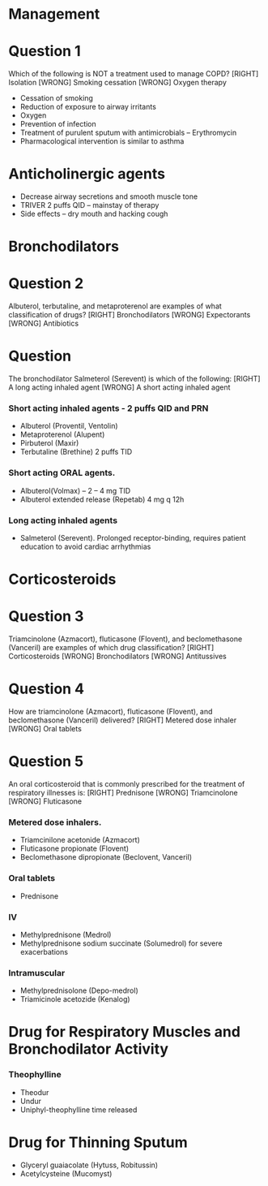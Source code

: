 # Management

# Question 1
Which of the following is NOT a treatment used to manage COPD?
[RIGHT] Isolation
[WRONG] Smoking cessation
[WRONG] Oxygen therapy

* Cessation of smoking
* Reduction of exposure to airway irritants
* Oxygen
* Prevention of infection
* Treatment of purulent sputum with antimicrobials – Erythromycin
* Pharmacological intervention is similar to asthma

# Anticholinergic agents 
* Decrease airway secretions and smooth muscle tone
* TRIVER 2 puffs QID – mainstay of therapy
* Side effects – dry mouth and hacking cough

# Bronchodilators

# Question 2
Albuterol, terbutaline, and metaproterenol are examples of what classification of drugs?
[RIGHT] Bronchodilators
[WRONG] Expectorants
[WRONG] Antibiotics

# Question
The bronchodilator Salmeterol (Serevent) is which of the following:
[RIGHT] A long acting inhaled agent
[WRONG] A short acting inhaled agent

### Short acting inhaled agents - 2 puffs QID and PRN
* Albuterol (Proventil, Ventolin)
* Metaproterenol (Alupent)
* Pirbuterol (Maxir)
* Terbutaline (Brethine) 2 puffs TID

### Short acting ORAL agents. 
* Albuterol(Volmax) – 2 – 4 mg TID
* Albuterol extended release (Repetab) 4 mg q 12h

### Long acting inhaled agents 
* Salmeterol (Serevent). Prolonged receptor-binding, requires patient education to avoid cardiac arrhythmias

# Corticosteroids
 
# Question 3 
Triamcinolone (Azmacort), fluticasone (Flovent), and beclomethasone (Vanceril) are examples of which drug classification?
[RIGHT] Corticosteroids
[WRONG] Bronchodilators
[WRONG] Antitussives

# Question 4
How are triamcinolone (Azmacort), fluticasone (Flovent), and beclomethasone (Vanceril) delivered?
[RIGHT] Metered dose inhaler
[WRONG] Oral tablets

# Question 5
An oral corticosteroid that is commonly prescribed for the treatment of respiratory illnesses is:
[RIGHT] Prednisone
[WRONG] Triamcinolone
[WRONG] Fluticasone

### Metered dose inhalers. 
* Triamcinilone acetonide (Azmacort)
* Fluticasone propionate (Flovent)
* Beclomethasone dipropionate (Beclovent, Vanceril)

### Oral tablets
* Prednisone

### IV
* Methylprednisone (Medrol)
* Methylprednisone sodium succinate (Solumedrol) for severe exacerbations

### Intramuscular
* Methylprednisolone (Depo-medrol)
* Triamicinole acetozide (Kenalog)

# Drug for Respiratory Muscles and Bronchodilator Activity

### Theophylline
* Theodur
* Undur
* Uniphyl-theophylline time released

# Drug for Thinning Sputum
* Glyceryl guaiacolate (Hytuss, Robitussin)
* Acetylcysteine (Mucomyst)